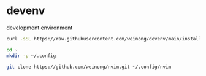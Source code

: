 # devenv
development environment

```sh
curl -sSL https://raw.githubusercontent.com/weinong/devenv/main/install.sh | sh

cd ~
mkdir -p ~/.config

git clone https://github.com/weinong/nvim.git ~/.config/nvim
```
